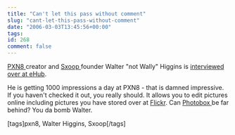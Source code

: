 ```yaml
---
title: "Can't let this pass without comment"
slug: "cant-let-this-pass-without-comment"
date: "2006-03-03T13:45:56+00:00"
tags:
id: 268
comment: false
---
```


[PXN8 ](http://www.pxn8.com/)creator and [Sxoop ](http://www.sxoop.com/)founder Walter "not Wally" Higgins is [interviewed over at eHub](http://www.emilychang.com/go/ehub/interview/pxn8/).

He is getting 1000 impressions a day at PXN8 - that is damned impressive. If you haven't checked it out, you really should. It allows you to edit pictures online including pictures you have stored over at [Flickr](http://www.flickr.com/). Can [Photobox ](http://www.photobox.ie/)be far behind?
You da bomb Walter.

[tags]pxn8, Walter Higgins, Sxoop[/tags]
